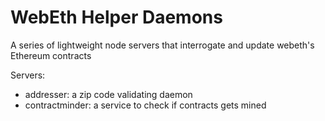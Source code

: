 # WebEth Helper Daemons

A series of lightweight node servers that interrogate and update
webeth's Ethereum contracts  

Servers:  
* addresser: a zip code validating daemon 
* contractminder: a service to check if contracts gets mined  
 
